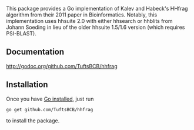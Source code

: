 This package provides a Go implementation of Kalev and Habeck's HHfrag
algorithm from their 2011 paper in Bioinformatics. Notably, this implementation
uses hhsuite 2.0 with either hhsearch or hhblits from Johann Soeding in lieu of 
the older hhsuite 1.5/1.6 version (which requires PSI-BLAST).


## Documentation

http://godoc.org/github.com/TuftsBCB/hhfrag


## Installation

Once you have [Go installed](http://golang.org/doc/install), just run

    go get github.com/TuftsBCB/hhfrag

to install the package.

